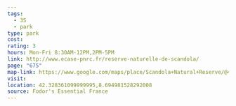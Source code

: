 ```yaml
---
tags:
  - 3S
  - park
type: park
cost: 
rating: 3
hours: Mon-Fri 8:30AM-12PM,2PM-5PM
link: http://www.ecase-pnrc.fr/reserve-naturelle-de-scandola/
page: "675"
map-link: https://www.google.com/maps/place/Scandola+Natural+Reserve/@42.3586713,8.5611492,15.5z/data=!4m6!3m5!1s0x12d08665a91cef03:0xb63985fb313452be!8m2!3d42.3584697!4d8.5679334!16zL20vMGNjNndi?entry=ttu&g_ep=EgoyMDI0MTAwOS4wIKXMDSoASAFQAw%3D%3D
visit: 
location: 42.328361099999995,8.694981528292008
source: Fodor's Essential France
---
```

